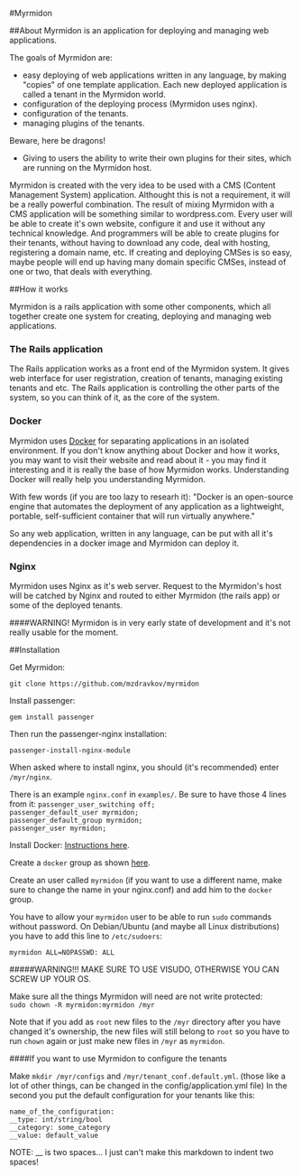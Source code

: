 #Myrmidon

##About
Myrmidon is an application for deploying and managing web applications.

The goals of Myrmidon are:

* easy deploying of web applications written in any language, by making "copies" of one template application. Each new deployed application is called a tenant in the Myrmidon world.
* configuration of the deploying process (Myrmidon uses nginx).
* configuration of the tenants.
* managing plugins of the tenants.

Beware, here be dragons!

* Giving to users the ability to write their own plugins for their sites, which are running on the Myrmidon host.

Myrmidon is created with the very idea to be used with a CMS (Content Management System) application. Althought this is not a requirement, it will be a really powerful combination. The result of mixing Myrmidon with a CMS application will be something similar to wordpress.com. Every user will be able to create it's own website, configure it and use it without any technical knowledge. And programmers will be able to create plugins for their tenants, without having to download any code, deal with hosting, registering a domain name, etc. If creating and deploying CMSes is so easy, maybe people will end up having many domain specific CMSes, instead of one or two, that deals with everything.

##How it works

Myrmidon is a rails application with some other components, which all together create one system for creating, deploying and managing web applications.

### The Rails application
The Rails application works as a front end of the Myrmidon system. It gives web interface for user registration, creation of tenants, managing existing tenants and etc. The Rails application is controlling the other parts of the system, so you can think of it, as the core of the system.

### Docker

Myrmidon uses [Docker](http://docker.io) for separating applications in an isolated environment. If you don't know anything about Docker and how it works, you may want to visit their website and read about it - you may find it interesting and it is really the base of how Myrmidon works. Understanding Docker will really help you understanding Myrmidon.

With few words (if you are too lazy to researh it): "Docker is an open-source engine that automates the deployment of any application as a lightweight, portable, self-sufficient container that will run virtually anywhere."

So any web application, written in any language, can be put with all it's dependencies in a docker image and Myrmidon can deploy it.

### Nginx

Myrmidon uses Nginx as it's web server. Request to the Myrmidon's host will be catched by Nginx and routed to either Myrmidon (the rails app) or some of the deployed tenants.

####WARNING!
Myrmidon is in very early state of development and it's not really usable for the moment.

##Installation

Get Myrmidon:  
```console
git clone https://github.com/mzdravkov/myrmidon
```

Install passenger:  
```console
gem install passenger
```

Then run the passenger-nginx installation:  
```console
passenger-install-nginx-module
```

When asked where to install nginx, you should (it's recommended) enter ```/myr/nginx```.

There is an example ```nginx.conf``` in ```examples/```. Be sure to have those 4 lines from it:
```passenger_user_switching off;```  
```passenger_default_user myrmidon;```  
```passenger_default_group myrmidon;```  
```passenger_user myrmidon;```

Install Docker: [Instructions here](http://www.docker.io/gettingstarted/#h_installation).

Create a ```docker``` group as shown [here](http://docs.docker.io/en/latest/use/basics/#sudo-and-the-docker-group).

Create an user called ```myrmidon``` (if you want to use a different name, make sure to change the name in your nginx.conf) and add him to the ```docker``` group.


You have to allow your ```myrmidon``` user to be able to run ```sudo``` commands without password.
On Debian/Ubuntu (and maybe all Linux distributions) you have to add this line to ```/etc/sudoers```:

```myrmidon ALL=NOPASSWD: ALL```

#####WARNING!!! MAKE SURE TO USE VISUDO, OTHERWISE YOU CAN SCREW UP YOUR OS.

Make sure all the things Myrmidon will need are not write protected:  
```sudo chown -R myrmidon:myrmidon /myr```

Note that if you add as ```root``` new files to the ```/myr``` directory after you have changed it's ownership, the new files will still belong to ```root``` so you have to run ```chown``` again or just make new files in ```/myr``` as ```myrmidon```.


####If you want to use Myrmidon to configure the tenants

Make ```mkdir /myr/configs``` and ```/myr/tenant_conf.default.yml```. (those like a lot of other things, can be changed in the config/application.yml file) In the second you put the default configuration for your tenants like this:

```name_of_the_configuration:```  
```__type: int/string/bool```  
```__category: some_category```  
```__value: default_value```  

NOTE: __ is two spaces... I just can't make this markdown to indent two spaces!
